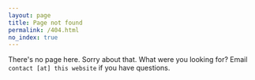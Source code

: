 ```yaml
---
layout: page
title: Page not found
permalink: /404.html
no_index: true
---
```


<script>
  const newtitle = `Page ${window.location.pathname} not found`;
  document.getElementsByTagName("title")[0].innerText = newtitle;
  document.getElementsByTagName("h1")[0].innerText = newtitle;
</script>

There's no page here. Sorry about that. What were you looking for? Email
`contact [at] this website` if you have questions.
